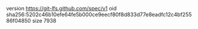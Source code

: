 version https://git-lfs.github.com/spec/v1
oid sha256:5202c46b10efe64fe5b000ce9eecf80f8d833d77e8eadfc12c4bf25586f04850
size 7938
